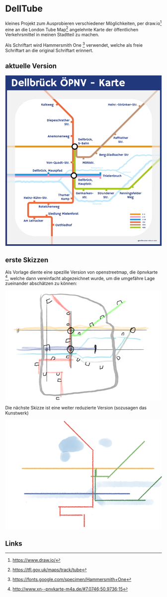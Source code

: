 # DellTube

kleines Projekt zum Ausprobieren verschiedener Möglichkeiten, per draw.io[^1] eine an die London Tube Map[^2] angelehnte Karte der öffentlichen Verkehrsmittel in meinen Stadtteil zu machen.

Als Schriftart wird Hammersmith One [^5] verwendet, welche als freie Schriftart an die original Schriftart erinnert.

## aktuelle Version

![](DellTube.png)



## erste Skizzen

Als Vorlage diente eine spezille Version von openstreetmap, die öpnvkarte [^3],  welche dann vereinfacht abgezeichnet wurde, um die umgefähre Lage zueinander abschätzen zu können:

![skizze_1_small](skizze_1_small.png)

Die nächste Skizze ist eine weiter reduzierte Version (sozusagen das Kunstwerk)

![skizze_2_small](skizze_2_small.png)





## Links

[^1]: https://www.draw.io/
[^2]: https://tfl.gov.uk/maps/track/tube
[^3]: http://www.xn--pnvkarte-m4a.de/#7.0746;50.9736;15
[^5]: https://fonts.google.com/specimen/Hammersmith+One

